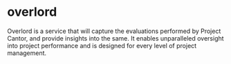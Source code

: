 # overlord
Overlord is a service that will capture the evaluations performed by Project Cantor, and provide insights into the same. It enables unparalleled oversight into project performance and is designed for every level of project management.
